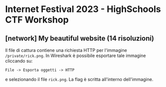 # Internet Festival 2023 - HighSchools CTF Workshop

## [network] My beautiful website (14 risoluzioni)

Il file di cattura contiene una richiesta HTTP per l'immagine `/private/rick.png`. In Wireshark è possibile esportare tale immagine cliccando su:

```text
File -> Esporta oggetti -> HTTP
```

e selezionando il file `rick.png`. La flag è scritta all'interno dell'immagine.
